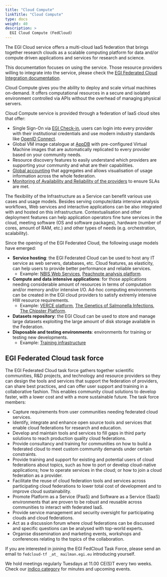 ```yaml
---
title: "Cloud Compute"
linkTitle: "Cloud Compute"
type: docs
weight: 40
description: >
  EGI Cloud Compute (FedCloud)
---
```


The EGI Cloud service offers a multi-cloud IaaS federation that brings together
research clouds as a scalable computing platform for data and/or compute driven
applications and services for research and science.

This documentation focuses on using the service. Those resource providers
willing to integrate into the service, please check the
[EGI Federated Cloud Integration documentation](../../providers/cloud-compute).

Cloud Compute gives you the ability to deploy and scale virtual machines
on-demand. It offers computational resources in a secure and isolated
environment controlled via APIs without the overhead of managing physical
servers.

Cloud Compute service is provided through a federation of IaaS cloud sites that
offer:

- Single Sign-On via [EGI Check-in](https://www.egi.eu/services/check-in/),
  users can login into every provider with their institutional credentials and
  use modern industry standards like
  [OpenID Connect](https://openid.net/connect/).
- Global VM image catalogue at [AppDB](https://appdb.egi.eu) with pre-configured
  Virtual Machine images that are automatically replicated to every provider
  based on your community needs.
- Resource discovery features to easily understand which providers are
  supporting your community and what are their capabilities.
- [Global accounting](https://accounting.egi.eu/cloud/) that aggregates and
  allows visualisation of usage information across the whole federation.
- [Monitoring of Availability and Reliability of the providers](https://argo.egi.eu/egi/report-status/Critical/SITES?filter=FedCloud)
  to ensure SLAs are met.

The flexibility of the Infrastructure as a Service can benefit various use cases
and usage models. Besides serving compute/data intensive analysis workflows, Web
services and interactive applications can be also integrated with and hosted on
this infrastructure. Contextualisation and other deployment features can help
application operators fine tune services in the cloud, meeting software (OS and
software packages), hardware (number of cores, amount of RAM, etc.) and other
types of needs (e.g. orchestration, scalability).

Since the opening of the EGI Federated Cloud, the following usage models have
emerged:

- **Service hosting**: the EGI Federated Cloud can be used to host any IT
  service as web servers, databases, etc. Cloud features, as elasticity, can
  help users to provide better performance and reliable services.
  - Example:
    [NBIS Web Services](https://www.egi.eu/use-cases/scientific-applications-tools/nbis-toolkit/),
    [Peachnote analysis platform](https://www.egi.eu/news/peachnote-in-unison-with-egi/).
- **Compute and data intensive applications**: for those applications needing
  considerable amount of resources in terms of computation and/or memory and/or
  intensive I/O. Ad-hoc computing environments can be created in the EGI cloud
  providers to satisfy extremly intensive HW resource requirements.
  - Example:
    [VERCE platform](https://www.egi.eu/news/new-egi-use-case-a-close-look-at-the-amatrice-earthquake/),
    [The Genetics of Salmonella Infections](https://www.egi.eu/use-cases/research-stories/the-genetics-of-salmonella-infections/),
    [The Chipster Platform](https://www.egi.eu/use-cases/research-stories/new-viruses-implicated-in-fatal-snake-disease/).
- **Datasets repository**: the EGI Cloud can be used to store and manage large
  datasets exploiting the large amount of disk storage available in the
  Federation.
- **Disposable and testing environments**: environments for training or testing
  new developments.
  - Example:
    [Training infrastructure](https://www.egi.eu/services/training-infrastructure/)

## EGI Federated Cloud task force

The EGI Federated Cloud task force gathers together scientific communities, R&D
projects, and technology and resource providers so they can design the tools and
services that support the federation of providers, can share best practices, and
can offer user support and training in a collaborative fashion. This enables
community cloud solutions to develop faster, with a lower cost and with a more
sustainable future. The task force members:

- Capture requirements from user communities needing federated cloud services.
- Identify, integrate and enhance open source tools and services that enable
  cloud federations for research and education.
- Develop and maintain tools and services to fill gaps in third party solutions
  to reach production quality cloud federations.
- Provide consultancy and training for communities on how to build a federated
  cloud to meet custom community demands under certain constraints.
- Provide training and support for existing and potential users of cloud
  federations about topics, such as how to port or develop cloud-native
  applications; how to operate services in the cloud; or how to join a cloud
  federation as a provider.
- Facilitate the reuse of cloud federation tools and services across
  participating cloud federations to lower total cost of development and to
  improve cloud sustainability.
- Promote Platform as a Service (PaaS) and Software as a Service (SaaS)
  environments that are proven to be robust and reusable across communities to
  interact with federated IaaS.
- Provide service management and security oversight for participating clouds and
  cloud federations.
- Act as a discussion forum where cloud federations can be discussed and
  specific questions can be analysed with top-world experts.
- Organise dissemination and marketing events, workshops and conferences
  relating to the topics of the collaboration.

If you are interested in joining the EGI FedCloud Task Force, please send an
email to `fedcloud-tf _at_ mailman.egi.eu` introducing yourself.

We hold meetings regularly Tuesdays at 11.00 CE(S)T every two weeks. Check our
[indico category](https://indico.egi.eu/indico/categoryDisplay.py?categId=159)
for minutes and upcoming events.
